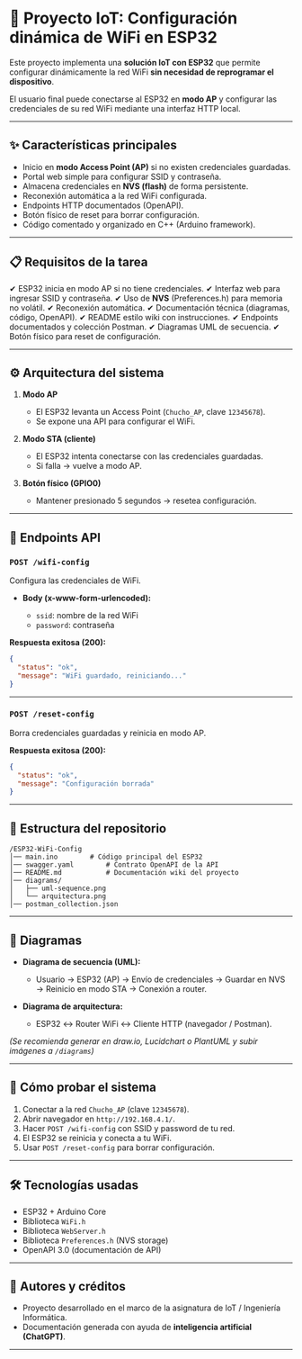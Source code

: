 # 📡 Proyecto IoT: Configuración dinámica de WiFi en ESP32

Este proyecto implementa una **solución IoT con ESP32** que permite configurar dinámicamente la red WiFi **sin necesidad de reprogramar el dispositivo**.

El usuario final puede conectarse al ESP32 en **modo AP** y configurar las credenciales de su red WiFi mediante una interfaz HTTP local.

---

## ✨ Características principales

* Inicio en **modo Access Point (AP)** si no existen credenciales guardadas.
* Portal web simple para configurar SSID y contraseña.
* Almacena credenciales en **NVS (flash)** de forma persistente.
* Reconexión automática a la red WiFi configurada.
* Endpoints HTTP documentados (OpenAPI).
* Botón físico de reset para borrar configuración.
* Código comentado y organizado en C++ (Arduino framework).

---

## 📋 Requisitos de la tarea

✔ ESP32 inicia en modo AP si no tiene credenciales.
✔ Interfaz web para ingresar SSID y contraseña.
✔ Uso de **NVS** (Preferences.h) para memoria no volátil.
✔ Reconexión automática.
✔ Documentación técnica (diagramas, código, OpenAPI).
✔ README estilo wiki con instrucciones.
✔ Endpoints documentados y colección Postman.
✔ Diagramas UML de secuencia.
✔ Botón físico para reset de configuración.

---

## ⚙️ Arquitectura del sistema

1. **Modo AP**

   * El ESP32 levanta un Access Point (`Chucho_AP`, clave `12345678`).
   * Se expone una API para configurar el WiFi.

2. **Modo STA (cliente)**

   * El ESP32 intenta conectarse con las credenciales guardadas.
   * Si falla → vuelve a modo AP.

3. **Botón físico (GPIO0)**

   * Mantener presionado 5 segundos → resetea configuración.

---

## 📡 Endpoints API

### `POST /wifi-config`

Configura las credenciales de WiFi.

* **Body (x-www-form-urlencoded):**

  * `ssid`: nombre de la red WiFi
  * `password`: contraseña

**Respuesta exitosa (200):**

```json
{
  "status": "ok",
  "message": "WiFi guardado, reiniciando..."
}
```

---

### `POST /reset-config`

Borra credenciales guardadas y reinicia en modo AP.

**Respuesta exitosa (200):**

```json
{
  "status": "ok",
  "message": "Configuración borrada"
}
```

---

## 📂 Estructura del repositorio

```
/ESP32-WiFi-Config
│── main.ino        # Código principal del ESP32
│── swagger.yaml        # Contrato OpenAPI de la API
│── README.md           # Documentación wiki del proyecto
│── diagrams/
│   ├── uml-sequence.png
│   └── arquitectura.png
│── postman_collection.json
```

---

## 📖 Diagramas

* **Diagrama de secuencia (UML):**

  * Usuario → ESP32 (AP) → Envío de credenciales → Guardar en NVS → Reinicio en modo STA → Conexión a router.
* **Diagrama de arquitectura:**

  * ESP32 ↔ Router WiFi ↔ Cliente HTTP (navegador / Postman).

*(Se recomienda generar en draw.io, Lucidchart o PlantUML y subir imágenes a `/diagrams`)*

---

## 🚀 Cómo probar el sistema

1. Conectar a la red `Chucho_AP` (clave `12345678`).
2. Abrir navegador en `http://192.168.4.1/`.
3. Hacer `POST /wifi-config` con SSID y password de tu red.
4. El ESP32 se reinicia y conecta a tu WiFi.
5. Usar `POST /reset-config` para borrar configuración.

---

## 🛠 Tecnologías usadas

* ESP32 + Arduino Core
* Biblioteca `WiFi.h`
* Biblioteca `WebServer.h`
* Biblioteca `Preferences.h` (NVS storage)
* OpenAPI 3.0 (documentación de API)

---

## 📑 Autores y créditos

* Proyecto desarrollado en el marco de la asignatura de IoT / Ingeniería Informática.
* Documentación generada con ayuda de **inteligencia artificial (ChatGPT)**.

---
